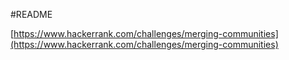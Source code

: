 #README

[https://www.hackerrank.com/challenges/merging-communities](https://www.hackerrank.com/challenges/merging-communities)
